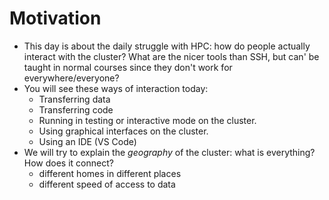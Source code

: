 # Motivation

- This day is about the daily struggle with HPC: how do people
  actually interact with the cluster?  What are the nicer tools than
  SSH, but can' be taught in normal courses since they don't work for
  everywhere/everyone?
- You will see these ways of interaction today:
  - Transferring data
  - Transferring code
  - Running in testing or interactive mode on the cluster.
  - Using graphical interfaces on the cluster.
  - Using an IDE (VS Code)
- We will try to explain the *geography* of the cluster: what is
  everything?  How does it connect?
  - different homes in different places
  - different speed of access to data
